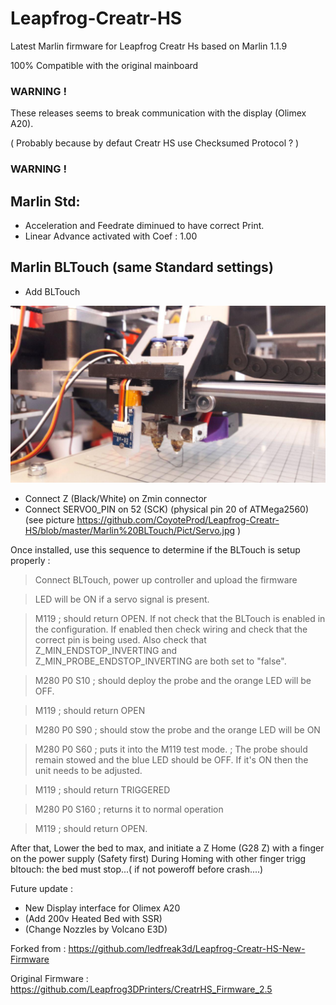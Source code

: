 # Leapfrog-Creatr-HS

Latest Marlin firmware for Leapfrog Creatr Hs based on Marlin 1.1.9

100% Compatible with the original mainboard

### WARNING ! 	
These releases seems to break communication with the display (Olimex A20). 

( Probably because by defaut Creatr HS use Checksumed Protocol ? )
### WARNING ! 	

## Marlin Std:
 - Acceleration and Feedrate diminued to have correct Print.
 - Linear Advance activated with Coef : 1.00

## Marlin BLTouch (same Standard settings)
- Add BLTouch

![BLTouch img](Marlin%20BLTouch/Pict/BLTouch.jpg)
 
 - Connect Z (Black/White) on Zmin connector
 - Connect SERVO0_PIN on 52 (SCK) (physical pin 20 of ATMega2560) (see picture https://github.com/CoyoteProd/Leapfrog-Creatr-HS/blob/master/Marlin%20BLTouch/Pict/Servo.jpg )

Once installed, use this sequence to determine if the BLTouch is setup properly :

> Connect BLTouch, power up controller and upload the firmware

> LED will be ON if a servo signal is present.

> M119		; should return OPEN. If not check that the BLTouch is enabled in the configuration. If enabled then check wiring and check that the correct pin is being used. Also check that Z_MIN_ENDSTOP_INVERTING and Z_MIN_PROBE_ENDSTOP_INVERTING are both set to "false".

> M280 P0 S10 	; should deploy the probe and the orange LED will be OFF.

> M119 		; should return OPEN

> M280 P0 S90 	; should stow the probe and the orange LED will be ON

> M280 P0 S60 	; puts it into the M119 test mode.
		; The probe should remain stowed and the blue LED should be OFF. If it's ON then the unit needs to be adjusted.

> M119 		; should return TRIGGERED

> M280 P0 S160 	; returns it to normal operation

> M119 		; should return OPEN.

After that, Lower the bed to max, and initiate a Z Home (G28 Z) with a finger on the power supply (Safety first)
During Homing with other finger trigg bltouch: the bed must stop...( if not poweroff before crash....)

			
Future update : 
 
 - New Display interface for Olimex A20
 - (Add 200v Heated Bed with SSR)
 - (Change Nozzles by Volcano E3D)
 
Forked from : https://github.com/ledfreak3d/Leapfrog-Creatr-HS-New-Firmware

Original Firmware : https://github.com/Leapfrog3DPrinters/CreatrHS_Firmware_2.5
